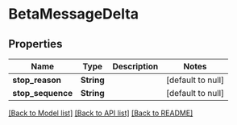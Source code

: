 # BetaMessageDelta
## Properties

| Name | Type | Description | Notes |
|------------ | ------------- | ------------- | -------------|
| **stop\_reason** | **String** |  | [default to null] |
| **stop\_sequence** | **String** |  | [default to null] |

[[Back to Model list]](../README.md#documentation-for-models) [[Back to API list]](../README.md#documentation-for-api-endpoints) [[Back to README]](../README.md)

